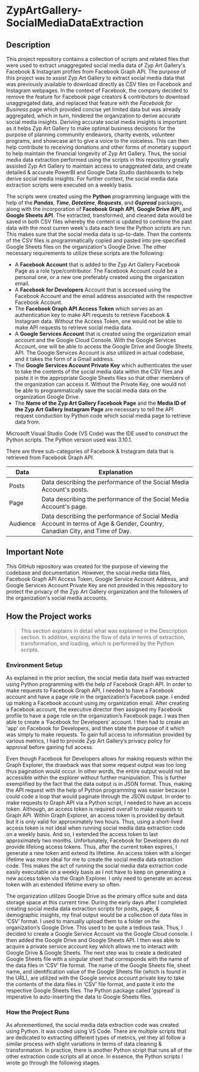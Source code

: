 # ZypArtGallery-SocialMediaDataExtraction

## Description

This project repository contains a collection of scripts and related files that were used to extract unaggregated social media data of Zyp Art Gallery's Facebook & Instagram profiles from Facebook Graph API. The purpose of this project was to assist Zyp Art Gallery to extract social media data that was previously available to download directly as CSV files on Facebook and Instagram webpages. In the context of Facebook, the company decided to remove the feature for Facebook page creators & contributors to download unaggregated data, and replaced that feature with the _Facebook for Business_ page which provided concise yet limited data but was already aggregated, which in turn, hindered the organization to derive accurate social media insights. Deriving accurate social media insights is important as it helps Zyp Art Gallery to make optimal business decisions for the purpose of planning community endeavors, charity events, volunteer programs, and showcase art to give a voice to the voiceless. This can then help contribute to receiving donations and other forms of monetary support to help maintain the financial longevity of Zyp Art Gallery. Thus, the social media data extraction performed using the scripts in this repository greatly assisted Zyp Art Gallery to maintain access to unaggreated data, and create detailed & accurate PowerBI and Google Data Studio dashboards to help derive social media insights. For further context, the social media data extraction scripts were executed on a weekly basis.

The scripts were created using the **Python** programming language with the help of the **_Pandas_**, **_Time_**, **_Datetime_**, **_Requests_**, and **_Gspread_** packages, along with the incorporation of **Facebook Graph API**, **Google Drive API**, and **Google Sheets API**. The extracted, transformed, and cleaned data would be saved in both CSV files whereby the content is updated to combine the past data with the most curren week's data each time the Python scripts are run. This makes sure that the social media data is up-to-date. Then the contents of the CSV files is programmatically copied and pasted into pre-specified Google Sheets files on the organization's Google Drive. The other necessary requirements to utilize these scripts are the following:
* A **Facebook Account** that is added to the Zyp Art Gallery Facebook Page as a role type/contributor. The Facebook Account could be a personal one, or a new one preferably created using the organization email.
* A **Facebook for Developers** Account that is accessed using the Facebook Account and the email address associated with the respective Facebook Account.
* The **Facebook Graph API Access Token** which serves as an authentication key to make API requests to retrieve Facebook & Instagram data. Without the Access Token, one would not be able to make API requests to retrieve social media data.
* A **Google Services Account** that is created using the organization email account and the Google Cloud Console. With the Google Services Account, one will be able to access the Google Drive and Google Sheets API. The Google Services Account is also utilized in actual codebase, and it takes the form of a Gmail address.
* The **Google Services Account Private Key** which authenticates the user to take the contents of the social media data within the CSV files and paste it in the appropriate Google Sheets files so that other members of the organization can access it. Without the Private Key, one would not be able to programmatically save the social media data on the organization Google Drive.
* The **Name of the Zyp Art Gallery Facebook Page** and the **Media ID of the Zyp Art Gallery Instagram Page** are necessary to tell the API request conduction by Python code which social media page to retrieve data from.

Microsoft Visual Studio Code (VS Code) was the IDE used to construct the Python scripts. The Python version used was 3.10.1.

There are three sub-categories of Facebook & Instagram data that is retrieved from Facebook Graph API.

|Data|Explanation|
|--|--|
|Posts|Data describing the performance of the Social Media Account's posts.|
|Page|Data describing the performance of the Social Media Account's page.|
|Audience|Data describing the performance of Social Media Account in terms of Age & Gender, Country, Canadian City, and Time of Day.|

## Important Note

This GitHub repository was created for the purpose of viewing the codebase and documentation. However, the social media data files, Facebook Graph API Access Token, Google Service Account Address, and Google Services Account Private Key are not provided in this repository to protect the privacy of the Zyp Art Gallery organization and the followers of the organization's social media accounts.

## How the Project works
> This section explains in detail what was explained in the Description section. In addition, explains the flow of data in terms of extraction, transformation, and loading, which is performed by the Python scripts.

### Environment Setup
As explained in the prior section, the social media data itself was extracted using Python programming with the help of Facebook Graph API. In order to make requests to Facebook Graph API, I needed to have a Facebook account and have a page role in the organization’s Facebook page. I ended up making a Facebook account using my organization email. After creating a Facebook account, the executive director then assigned my Facebook profile to have a page role on the organization’s Facebook page. I was then able to create a ‘Facebook for Developers’ account. I then had to create an ‘app’ on Facebook for Developers, and then state the purpose of it which was simply to make requests. To gain full access to information provided by various metrics, I had to provide Zyp Art Gallery’s privacy policy for approval before gaining full access.

Even though Facebook for Developers allows for making requests within the Graph Explorer, the drawback was that some request output was too long thus pagination would occur. In other words, the entire output would not be accessible within the explorer without further manipulation. This is further exemplified by the fact that the data output is in JSON format. Thus, making the API request with the help of Python programming was easier because I could code a loop that would paginate through the JSON output. In order to make requests to Graph API via a Python script, I needed to have an access token. Although, an access token is required overall to make requests to Graph API. Within Graph Explorer, an access token is provided by default but it is only valid for approximately two hours. Thus, using a short-lived access token is not ideal when running social media data extraction code on a weekly basis. And so, I extended the access token to last approximately two months. Unfortunately, Facebook for Developers do not provide lifelong access tokens. Thus, after the current token expires, I generate a new token and extend its lifetime. An access token with a longer lifetime was more ideal for me to create the social media data extraction code. This makes the act of running the social media data extraction code easily executable on a weekly basis as I not have to keep on generating a new access token via the Graph Explorer. I only need to generate an access token with an extended lifetime every so often.

The organization utlilzes Google Drive as the primary office suite and data storage space at this current time. During the early days after I completed creating social media data extraction scripts for posts, page, & demographic insights, my final output would be a collection of data files in ‘CSV’ format. I used to manually upload them to a folder on the organization’s Google Drive. This used to be quite a tedious task. Thus, I decided to create a Google Service Account via the Google Cloud console. I then added the Google Drive and Google Sheets API. I then was able to acquire a private service account key which allows me to interact with Google Drive & Google Sheets. The next step was to create a dedicated Google Sheets file with a singular sheet that corresponds with the name of the data files in ‘CSV’ file format. The name of the Google Sheets file, sheet name, and identification value of the Google Sheets file (which is found in the URL), are utilized with the Google service account private key to take the contents of the data files in ‘CSV’ file format, and paste it into the respective Google Sheets files. The Python package called ‘gspread’ is imperative to auto-inserting the data to Google Sheets files.

### How the Project Runs
As aforementioned, the social media data extraction code was created using Python. It was coded using VS Code. There are multiple scripts that are dedicated to extracting different types of metrics, yet they all follow a similar process with slight variations in terms of data cleaning & transformation. In practice, there is another Python script that runs all of the other extraction code scripts all at once. In essence, the Python scripts I wrote go through the following stages.

